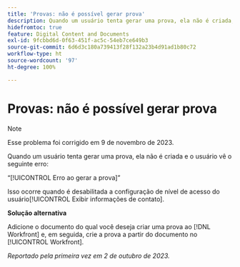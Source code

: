 ```yaml
---
title: 'Provas: não é possível gerar prova'
description: Quando um usuário tenta gerar uma prova, ela não é criada, e o usuário vê um erro.
hidefromtoc: true
feature: Digital Content and Documents
exl-id: 9fcbbd6d-0f63-451f-ac5c-54eb7ce649b3
source-git-commit: 6d6d3c180a739413f28f132a23b4d91ad1b80c72
workflow-type: ht
source-wordcount: '97'
ht-degree: 100%

---
```


# Provas: não é possível gerar prova

>[!NOTE]
>
>Esse problema foi corrigido em 9 de novembro de 2023.

Quando um usuário tenta gerar uma prova, ela não é criada e o usuário vê o seguinte erro:

“[!UICONTROL Erro ao gerar a prova]”

Isso ocorre quando é desabilitada a configuração de nível de acesso do usuário[!UICONTROL  Exibir informações de contato].

**Solução alternativa**

Adicione o documento do qual você deseja criar uma prova ao [!DNL Workfront] e, em seguida, crie a prova a partir do documento no [!UICONTROL Workfront].

_Reportado pela primeira vez em 2 de outubro de 2023._
